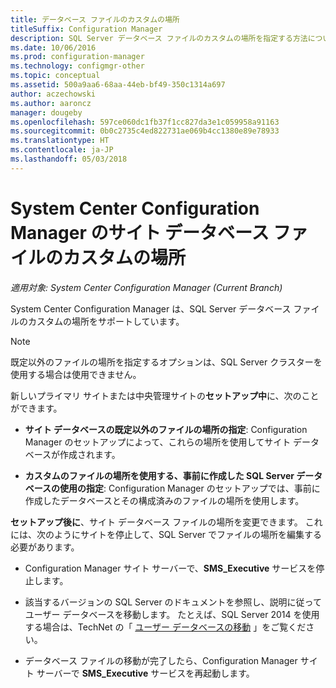 ```yaml
---
title: データベース ファイルのカスタムの場所
titleSuffix: Configuration Manager
description: SQL Server データベース ファイルのカスタムの場所を指定する方法について説明します。
ms.date: 10/06/2016
ms.prod: configuration-manager
ms.technology: configmgr-other
ms.topic: conceptual
ms.assetid: 500a9aa6-68aa-44eb-bf49-350c1314a697
author: aczechowski
ms.author: aaroncz
manager: dougeby
ms.openlocfilehash: 597ce060dc1fb37f1cc827da3e1c059958a91163
ms.sourcegitcommit: 0b0c2735c4ed822731ae069b4cc1380e89e78933
ms.translationtype: HT
ms.contentlocale: ja-JP
ms.lasthandoff: 05/03/2018
---
```

# <a name="custom-locations-for-system-center-configuration-manager-site-database-files"></a>System Center Configuration Manager のサイト データベース ファイルのカスタムの場所

*適用対象: System Center Configuration Manager (Current Branch)*

 System Center Configuration Manager は、SQL Server データベース ファイルのカスタムの場所をサポートしています。  

> [!NOTE]  
>  既定以外のファイルの場所を指定するオプションは、SQL Server クラスターを使用する場合は使用できません。  

 新しいプライマリ サイトまたは中央管理サイトの**セットアップ中**に、次のことができます。  

-   **サイト データベースの既定以外のファイルの場所の指定**: Configuration Manager のセットアップによって、これらの場所を使用してサイト データベースが作成されます。  

-   **カスタムのファイルの場所を使用する、事前に作成した SQL Server データベースの使用の指定**: Configuration Manager のセットアップでは、事前に作成したデータベースとその構成済みのファイルの場所を使用します。  

**セットアップ後に**、サイト データベース ファイルの場所を変更できます。 これには、次のようにサイトを停止して、SQL Server でファイルの場所を編集する必要があります。  

-   Configuration Manager サイト サーバーで、**SMS_Executive** サービスを停止します。  

-   該当するバージョンの SQL Server のドキュメントを参照し、説明に従ってユーザー データベースを移動します。 たとえば、SQL Server 2014 を使用する場合は、TechNet の「 [ユーザー データベースの移動](https://technet.microsoft.com/library/ms345483\(v=sql.120\).aspx) 」をご覧ください。  

-   データベース ファイルの移動が完了したら、Configuration Manager サイト サーバーで **SMS_Executive** サービスを再起動します。  
